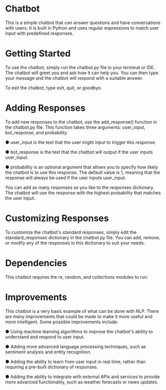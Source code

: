 # Chatbot
This is a simple chatbot that can answer questions and have conversations with users. It is built in Python and uses regular expressions to match user input with predefined responses.

# Getting Started
To use the chatbot, simply run the chatbot.py file in your terminal or IDE. The chatbot will greet you and ask how it can help you. You can then type your message and the chatbot will respond with a suitable answer.

To exit the chatbot, type exit, quit, or goodbye.

# Adding Responses
To add new responses to the chatbot, use the add_response() function in the chatbot.py file. This function takes three arguments: user_input, bot_response, and probability.

● user_input is the text that the user might input to trigger this response.

● bot_response is the text that the chatbot will output if the user inputs user_input.

● probability is an optional argument that allows you to specify how likely the chatbot is to use this response. The default value is 1, meaning that the response will always be used if the user inputs user_input.

You can add as many responses as you like to the responses dictionary. The chatbot will use the response with the highest probability that matches the user input.

# Customizing Responses
To customize the chatbot's standard responses, simply edit the standard_responses dictionary in the chatbot.py file. You can add, remove, or modify any of the responses in this dictionary to suit your needs.

# Dependencies
This chatbot requires the re, random, and collections modules to run.

# Improvements
This chatbot is a very basic example of what can be done with NLP. There are many improvements that could be made to make it more useful and more intelligent. Some possible improvements include:

● Using machine learning algorithms to improve the chatbot's ability to understand and respond to user input.

● Adding more advanced language processing techniques, such as sentiment analysis and entity recognition.

● Adding the ability to learn from user input in real time, rather than requiring a pre-built dictionary of responses.

● Adding the ability to integrate with external APIs and services to provide more advanced functionality, such as weather forecasts or news updates.

